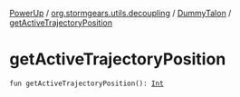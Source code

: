 [PowerUp](../../index.md) / [org.stormgears.utils.decoupling](../index.md) / [DummyTalon](index.md) / [getActiveTrajectoryPosition](./get-active-trajectory-position.md)

# getActiveTrajectoryPosition

`fun getActiveTrajectoryPosition(): `[`Int`](https://kotlinlang.org/api/latest/jvm/stdlib/kotlin/-int/index.html)